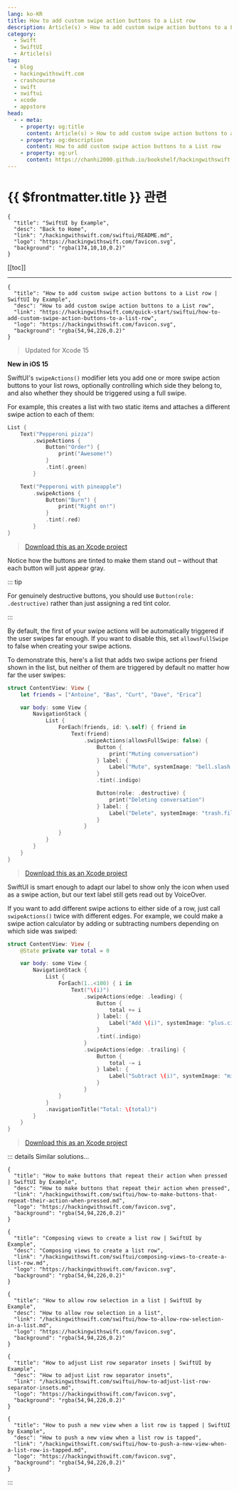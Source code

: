 ```yaml
---
lang: ko-KR
title: How to add custom swipe action buttons to a List row
description: Article(s) > How to add custom swipe action buttons to a List row
category:
  - Swift
  - SwiftUI
  - Article(s)
tag: 
  - blog
  - hackingwithswift.com
  - crashcourse
  - swift
  - swiftui
  - xcode
  - appstore
head:
  - - meta:
    - property: og:title
      content: Article(s) > How to add custom swipe action buttons to a List row
    - property: og:description
      content: How to add custom swipe action buttons to a List row
    - property: og:url
      content: https://chanhi2000.github.io/bookshelf/hackingwithswift.com/swiftui/how-to-add-custom-swipe-action-buttons-to-a-list-row.html
---
```


# {{ $frontmatter.title }} 관련

```component VPCard
{
  "title": "SwiftUI by Example",
  "desc": "Back to Home",
  "link": "/hackingwithswift.com/swiftui/README.md",
  "logo": "https://hackingwithswift.com/favicon.svg",
  "background": "rgba(174,10,10,0.2)"
}
```

[[toc]]

---

```component VPCard
{
  "title": "How to add custom swipe action buttons to a List row | SwiftUI by Example",
  "desc": "How to add custom swipe action buttons to a List row",
  "link": "https://hackingwithswift.com/quick-start/swiftui/how-to-add-custom-swipe-action-buttons-to-a-list-row",
  "logo": "https://hackingwithswift.com/favicon.svg",
  "background": "rgba(54,94,226,0.2)"
}
```

> Updated for Xcode 15

**New in iOS 15**

SwiftUI's `swipeActions()` modifier lets you add one or more swipe action buttons to your list rows, optionally controlling which side they belong to, and also whether they should be triggered using a full swipe.

For example, this creates a list with two static items and attaches a different swipe action to each of them:

```swift
List {
    Text("Pepperoni pizza")
        .swipeActions {
            Button("Order") {
                print("Awesome!")
            }
            .tint(.green)
        }

    Text("Pepperoni with pineapple")
        .swipeActions {
            Button("Burn") {
                print("Right on!")
            }
            .tint(.red)
        }
}
```

> [<FontIcon icon="fas fa-file-zipper"/>Download this as an Xcode project](https://hackingwithswift.com/files/projects/swiftui/how-to-add-custom-swipe-action-buttons-to-a-list-row-1.zip)

<VidStack src="https://hackingwithswift.com/img/books/quick-start/swiftui/how-to-add-custom-swipe-action-buttons-to-a-list-row-1~dark.mp4" />

Notice how the buttons are tinted to make them stand out – without that each button will just appear gray.

::: tip

For genuinely destructive buttons, you should use `Button(role: .destructive)` rather than just assigning a red tint color.

:::

By default, the first of your swipe actions will be automatically triggered if the user swipes far enough. If you want to disable this, set `allowsFullSwipe` to false when creating your swipe actions.

To demonstrate this, here's a list that adds two swipe actions per friend shown in the list, but neither of them are triggered by default no matter how far the user swipes:

```swift
struct ContentView: View {
    let friends = ["Antoine", "Bas", "Curt", "Dave", "Erica"]

    var body: some View {
        NavigationStack {
            List {
                ForEach(friends, id: \.self) { friend in
                    Text(friend)
                        .swipeActions(allowsFullSwipe: false) {
                            Button {
                                print("Muting conversation")
                            } label: {
                                Label("Mute", systemImage: "bell.slash.fill")
                            }
                            .tint(.indigo)

                            Button(role: .destructive) {
                                print("Deleting conversation")
                            } label: {
                                Label("Delete", systemImage: "trash.fill")
                            }
                        }
                }
            }
        }
    }
}
```

> [<FontIcon icon="fas fa-file-zipper"/>Download this as an Xcode project](https://hackingwithswift.com/files/projects/swiftui/how-to-add-custom-swipe-action-buttons-to-a-list-row-2.zip)

<VidStack src="https://hackingwithswift.com/img/books/quick-start/swiftui/how-to-add-custom-swipe-action-buttons-to-a-list-row-2~dark.mp4" />

SwiftUI is smart enough to adapt our label to show only the icon when used as a swipe action, but our text label still gets read out by VoiceOver.

If you want to add different swipe actions to either side of a row, just call `swipeActions()` twice with different edges. For example, we could make a swipe action calculator by adding or subtracting numbers depending on which side was swiped:

```swift
struct ContentView: View {
    @State private var total = 0

    var body: some View {
        NavigationStack {
            List {
                ForEach(1..<100) { i in
                    Text("\(i)")
                        .swipeActions(edge: .leading) {
                            Button {
                                total += i
                            } label: {
                                Label("Add \(i)", systemImage: "plus.circle")
                            }
                            .tint(.indigo)
                        }
                        .swipeActions(edge: .trailing) {
                            Button {
                                total -= i
                            } label: {
                                Label("Subtract \(i)", systemImage: "minus.circle")
                            }
                        }
                }
            }
            .navigationTitle("Total: \(total)")
        }
    }
}
```

> [<FontIcon icon="fas fa-file-zipper"/>Download this as an Xcode project](https://hackingwithswift.com/files/projects/swiftui/how-to-add-custom-swipe-action-buttons-to-a-list-row-3.zip)

<VidStack src="https://hackingwithswift.com/img/books/quick-start/swiftui/how-to-add-custom-swipe-action-buttons-to-a-list-row-3~dark.mp4" />

::: details Similar solutions…

```component VPCard
{
  "title": "How to make buttons that repeat their action when pressed | SwiftUI by Example",
  "desc": "How to make buttons that repeat their action when pressed",
  "link": "/hackingwithswift.com/swiftui/how-to-make-buttons-that-repeat-their-action-when-pressed.md",
  "logo": "https://hackingwithswift.com/favicon.svg",
  "background": "rgba(54,94,226,0.2)"
}
```

```component VPCard
{
  "title": "Composing views to create a list row | SwiftUI by Example",
  "desc": "Composing views to create a list row",
  "link": "/hackingwithswift.com/swiftui/composing-views-to-create-a-list-row.md",
  "logo": "https://hackingwithswift.com/favicon.svg",
  "background": "rgba(54,94,226,0.2)"
}
```

```component VPCard
{
  "title": "How to allow row selection in a list | SwiftUI by Example",
  "desc": "How to allow row selection in a list",
  "link": "/hackingwithswift.com/swiftui/how-to-allow-row-selection-in-a-list.md",
  "logo": "https://hackingwithswift.com/favicon.svg",
  "background": "rgba(54,94,226,0.2)"
}
```

```component VPCard
{
  "title": "How to adjust List row separator insets | SwiftUI by Example",
  "desc": "How to adjust List row separator insets",
  "link": "/hackingwithswift.com/swiftui/how-to-adjust-list-row-separator-insets.md",
  "logo": "https://hackingwithswift.com/favicon.svg",
  "background": "rgba(54,94,226,0.2)"
}
```

```component VPCard
{
  "title": "How to push a new view when a list row is tapped | SwiftUI by Example",
  "desc": "How to push a new view when a list row is tapped",
  "link": "/hackingwithswift.com/swiftui/how-to-push-a-new-view-when-a-list-row-is-tapped.md",
  "logo": "https://hackingwithswift.com/favicon.svg",
  "background": "rgba(54,94,226,0.2)"
}
```

:::

